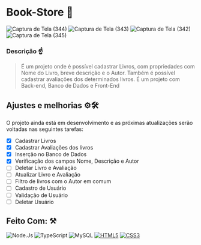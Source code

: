 # Book-Store 🐐

![Captura de Tela (344)](https://user-images.githubusercontent.com/77081114/161869147-0cda7cf8-7ffc-4cc0-b986-c2f163cf0534.png)
![Captura de Tela (343)](https://user-images.githubusercontent.com/77081114/161869149-ffc0affc-d919-4c6c-ae81-2f77153eef4c.png)
![Captura de Tela (342)](https://user-images.githubusercontent.com/77081114/161869150-81c90039-05e1-4f9f-bfcf-3a2c3212d822.png)
![Captura de Tela (345)](https://user-images.githubusercontent.com/77081114/161869158-a9048b4a-613e-419f-a6d6-817a78bd56bc.png)

### Descrição ☝
> É um projeto onde é possível cadastrar Livros, com propriedades com Nome do Livro, breve descrição e o Autor. Também é possível cadastrar avaliações dos determinados livros. É um projeto com Back-end, Banco de Dados e Front-End

## Ajustes e melhorias ⚙🛠

O projeto ainda está em desenvolvimento e as próximas atualizações serão voltadas nas seguintes tarefas:

- [x] Cadastrar Livros
- [x] Cadastrar Avaliações dos livros
- [x] Inserção no Banco de Dados
- [x] Verificação dos campos Nome, Descrição e Autor
- [ ] Deletar Livro e Avaliação
- [ ] Atualizar Livro e Avaliação
- [ ] Filtro de livros com o Autor em comum
- [ ] Cadastro de Usuário
- [ ] Validação de Usuário
- [ ] Deletar Usuário

## Feito Com: ⚒
![Node.Js](https://img.shields.io/badge/Node.js-52b788?style=for-the-badge&logo=node.js&logoColor=white)
![TypeScript](https://img.shields.io/badge/TypeScript-00b4d8?style=for-the-badge&logo=typescript&logoColor=white)
![MySQL](https://img.shields.io/badge/MySQL-00000F?style=for-the-badge&logo=mysql&logoColor=white)
[![HTML5](https://img.shields.io/badge/HTML5-E34F26?style=for-the-badge&logo=html5&logoColor=white)](https://developer.mozilla.org/pt-BR/docs/Web/HTML)
[![CSS3](https://img.shields.io/badge/CSS3-1572B6?style=for-the-badge&logo=css3&logoColor=white)](https://developer.mozilla.org/pt-BR/docs/Web/CSS)


